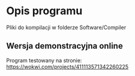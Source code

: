 # Opis programu

Pliki do kompilacji w folderze Software/Compiler


## Wersja demonstracyjna online
Program testowany na stronie: https://wokwi.com/projects/411113571342260225